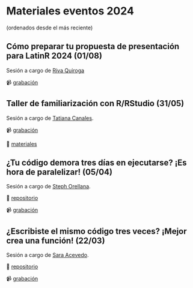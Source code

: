 # Materiales eventos 2024

(ordenados desde el más reciente)

## Cómo preparar tu propuesta de presentación para LatinR 2024 (01/08)
Sesión a cargo de [Riva Quiroga](https://rivaquiroga.cl/)

📹 [grabación](https://www.dropbox.com/scl/fi/rvj1vxhregurmaq33f8pe/2024_agosto_preparar-presentacion-latinr.mp4?rlkey=phqyeaj9rij49vu9pj75afrjf&st=scmhfnr6&dl=0)

## Taller de familiarización con R/RStudio (31/05)
Sesión a cargo de [Tatiana Canales](https://www.linkedin.com/in/tcanaleso/).

📹 [grabación](https://www.dropbox.com/scl/fi/136ih3mwsmodqlqfcopi3/2024_mayo_r-desde-0.mp4?rlkey=mguzk0ejpgy3ltofegx7n94lt&st=2byg7zvu&dl=0)

📂 [materiales](https://drive.google.com/drive/folders/1OGqKpN1o_y4BxvkYNL2WpxGHCQRdQP4T?usp=sharing)

## ¿Tu código demora tres días en ejecutarse? ¡Es hora de paralelizar! (05/04)
Sesión a cargo de [Steph Orellana](https://sporella.xyz/).

📂 [repositorio](https://github.com/sporella/paralelo)

📹 [grabación](https://www.dropbox.com/s/67u6kwpsi91oyky/2024_abril_paralelizar.mp4?dl=0)


## ¿Escribiste el mismo código tres veces? ¡Mejor crea una función! (22/03)
Sesión a cargo de [Sara Acevedo](https://saryace.github.io/).

📂 [repositorio](https://github.com/Saryace/taller_funciones_2024)

📹 [grabación](https://www.dropbox.com/scl/fi/jbkb7ob0oamk6a57xqblv/2024_marzo_funciones.mp4?rlkey=4uk7z0717jza6dt5s2xikjt6n&dl=0)



